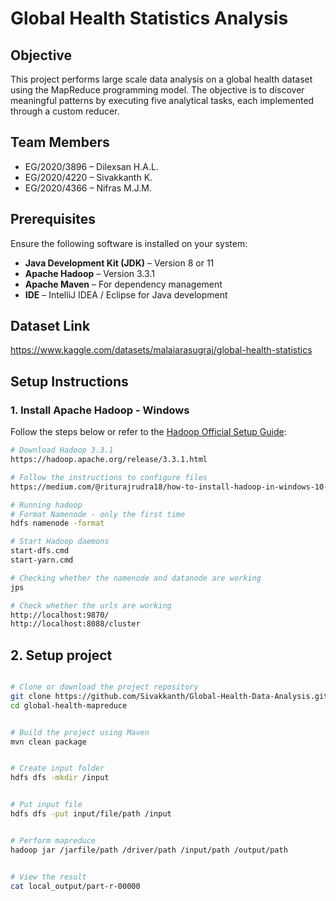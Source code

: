 # Global Health Statistics Analysis

## Objective
This project performs large scale data analysis on a global health dataset using the MapReduce programming model. The objective is to discover meaningful patterns by executing five analytical tasks, each implemented through a custom reducer. 

## Team Members
- EG/2020/3896 – Dilexsan H.A.L.
- EG/2020/4220 – Sivakkanth K.
- EG/2020/4366 – Nifras M.J.M.

## Prerequisites
Ensure the following software is installed on your system:

- **Java Development Kit (JDK)** – Version 8 or 11
- **Apache Hadoop** – Version 3.3.1  
- **Apache Maven** – For dependency management  
- **IDE** – IntelliJ IDEA / Eclipse for Java development

## Dataset Link
https://www.kaggle.com/datasets/malaiarasugraj/global-health-statistics

## Setup Instructions

### 1. Install Apache Hadoop - Windows
Follow the steps below or refer to the [Hadoop Official Setup Guide](https://hadoop.apache.org/release/3.3.1.html):

```bash
# Download Hadoop 3.3.1
https://hadoop.apache.org/release/3.3.1.html

# Follow the instructions to configure files
https://medium.com/@riturajrudra18/how-to-install-hadoop-in-windows-10-and-11-9a306814ccf0

# Running hadoop
# Format Namenode - only the first time
hdfs namenode -format

# Start Hadoop daemons
start-dfs.cmd
start-yarn.cmd

# Checking whether the namenode and datanode are working
jps

# Check whether the urls are working
http://localhost:9870/
http://localhost:8088/cluster

```
## 2. Setup project

```bash

# Clone or download the project repository
git clone https://github.com/Sivakkanth/Global-Health-Data-Analysis.git
cd global-health-mapreduce


# Build the project using Maven
mvn clean package


# Create input folder
hdfs dfs -mkdir /input


# Put input file
hdfs dfs -put input/file/path /input


# Perform mapreduce
hadoop jar /jarfile/path /driver/path /input/path /output/path


# View the result
cat local_output/part-r-00000

```

